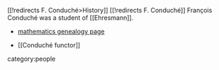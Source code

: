 [[!redirects F. Conduché&gt;History]]
[[!redirects F. Conduché]]
François Conduché was a student of [[Ehresmann]].  

* [mathematics genealogy page](http://genealogy.math.ndsu.nodak.edu/id.php?id=98613)

* [[Conduché functor]]

category:people
